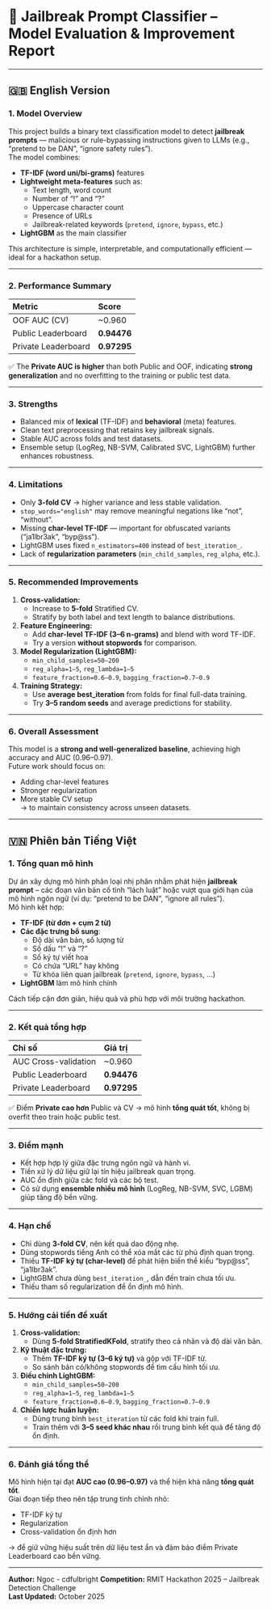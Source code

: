 # 🧠 Jailbreak Prompt Classifier – Model Evaluation & Improvement Report

---

## 🇬🇧 English Version

### 1. Model Overview
This project builds a binary text classification model to detect **jailbreak prompts** — malicious or rule-bypassing instructions given to LLMs (e.g., “pretend to be DAN”, “ignore safety rules”).  
The model combines:

- **TF-IDF (word uni/bi-grams)** features  
- **Lightweight meta-features** such as:
  - Text length, word count
  - Number of “!” and “?”
  - Uppercase character count
  - Presence of URLs
  - Jailbreak-related keywords (`pretend`, `ignore`, `bypass`, etc.)
- **LightGBM** as the main classifier

This architecture is simple, interpretable, and computationally efficient — ideal for a hackathon setup.

---

### 2. Performance Summary

| Metric | Score |
|:-------|:------|
| OOF AUC (CV) | ~0.960 |
| Public Leaderboard | **0.94476** |
| Private Leaderboard | **0.97295** |

✅ The **Private AUC is higher** than both Public and OOF, indicating **strong generalization** and no overfitting to the training or public test data.

---

### 3. Strengths
- Balanced mix of **lexical** (TF-IDF) and **behavioral** (meta) features.  
- Clean text preprocessing that retains key jailbreak signals.  
- Stable AUC across folds and test datasets.  
- Ensemble setup (LogReg, NB-SVM, Calibrated SVC, LightGBM) further enhances robustness.

---

### 4. Limitations
- Only **3-fold CV** → higher variance and less stable validation.  
- `stop_words="english"` may remove meaningful negations like “not”, “without”.  
- Missing **char-level TF-IDF** — important for obfuscated variants (“ja1lbr3ak”, “byp@ss”).  
- LightGBM uses fixed `n_estimators=400` instead of `best_iteration_`.  
- Lack of **regularization parameters** (`min_child_samples`, `reg_alpha`, etc.).

---

### 5. Recommended Improvements
1. **Cross-validation:**  
   - Increase to **5-fold** Stratified CV.  
   - Stratify by both label and text length to balance distributions.
2. **Feature Engineering:**  
   - Add **char-level TF-IDF (3–6 n-grams)** and blend with word TF-IDF.  
   - Try a version **without stopwords** for comparison.
3. **Model Regularization (LightGBM):**  
   - `min_child_samples=50–200`  
   - `reg_alpha=1–5`, `reg_lambda=1–5`  
   - `feature_fraction=0.6–0.9`, `bagging_fraction=0.7–0.9`
4. **Training Strategy:**  
   - Use **average best_iteration** from folds for final full-data training.  
   - Try **3–5 random seeds** and average predictions for stability.

---

### 6. Overall Assessment
This model is a **strong and well-generalized baseline**, achieving high accuracy and AUC (0.96–0.97).  
Future work should focus on:
- Adding char-level features  
- Stronger regularization  
- More stable CV setup  
→ to maintain consistency across unseen datasets.

---

## 🇻🇳 Phiên bản Tiếng Việt

### 1. Tổng quan mô hình
Dự án xây dựng mô hình phân loại nhị phân nhằm phát hiện **jailbreak prompt** – các đoạn văn bản cố tình “lách luật” hoặc vượt qua giới hạn của mô hình ngôn ngữ (ví dụ: “pretend to be DAN”, “ignore all rules”).  
Mô hình kết hợp:

- **TF-IDF (từ đơn + cụm 2 từ)**  
- **Các đặc trưng bổ sung**:
  - Độ dài văn bản, số lượng từ
  - Số dấu “!” và “?”
  - Số ký tự viết hoa
  - Có chứa “URL” hay không
  - Từ khóa liên quan jailbreak (`pretend`, `ignore`, `bypass`, …)
- **LightGBM** làm mô hình chính

Cách tiếp cận đơn giản, hiệu quả và phù hợp với môi trường hackathon.

---

### 2. Kết quả tổng hợp

| Chỉ số | Giá trị |
|:-------|:--------|
| AUC Cross-validation | ~0.960 |
| Public Leaderboard | **0.94476** |
| Private Leaderboard | **0.97295** |

✅ Điểm **Private cao hơn** Public và CV → mô hình **tổng quát tốt**, không bị overfit theo train hoặc public test.

---

### 3. Điểm mạnh
- Kết hợp hợp lý giữa đặc trưng ngôn ngữ và hành vi.  
- Tiền xử lý dữ liệu giữ lại tín hiệu jailbreak quan trọng.  
- AUC ổn định giữa các fold và các bộ test.  
- Có sử dụng **ensemble nhiều mô hình** (LogReg, NB-SVM, SVC, LGBM) giúp tăng độ bền vững.

---

### 4. Hạn chế
- Chỉ dùng **3-fold CV**, nên kết quả dao động nhẹ.  
- Dùng stopwords tiếng Anh có thể xóa mất các từ phủ định quan trọng.  
- Thiếu **TF-IDF ký tự (char-level)** để phát hiện biến thể kiểu “byp@ss”, “ja1lbr3ak”.  
- LightGBM chưa dùng `best_iteration_`, dẫn đến train chưa tối ưu.  
- Thiếu tham số regularization để ổn định mô hình.

---

### 5. Hướng cải tiến đề xuất
1. **Cross-validation:**  
   - Dùng **5-fold StratifiedKFold**, stratify theo cả nhãn và độ dài văn bản.  
2. **Kỹ thuật đặc trưng:**  
   - Thêm **TF-IDF ký tự (3–6 ký tự)** và gộp với TF-IDF từ.  
   - So sánh bản có/không stopwords để tìm cấu hình tối ưu.  
3. **Điều chỉnh LightGBM:**  
   - `min_child_samples=50–200`  
   - `reg_alpha=1–5`, `reg_lambda=1–5`  
   - `feature_fraction=0.6–0.9`, `bagging_fraction=0.7–0.9`
4. **Chiến lược huấn luyện:**  
   - Dùng trung bình `best_iteration` từ các fold khi train full.  
   - Train thêm với **3–5 seed khác nhau** rồi trung bình kết quả để tăng độ ổn định.

---

### 6. Đánh giá tổng thể
Mô hình hiện tại đạt **AUC cao (0.96–0.97)** và thể hiện khả năng **tổng quát tốt**.  
Giai đoạn tiếp theo nên tập trung tinh chỉnh nhỏ:
- TF-IDF ký tự  
- Regularization  
- Cross-validation ổn định hơn  

→ để giữ vững hiệu suất trên dữ liệu test ẩn và đảm bảo điểm Private Leaderboard cao bền vững.

---

**Author:** Ngoc - cdfulbright 
**Competition:** RMIT Hackathon 2025 – Jailbreak Detection Challenge  
**Last Updated:** October 2025
